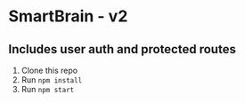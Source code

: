 # SmartBrain - v2
## Includes user auth and protected routes

1. Clone this repo
2. Run `npm install`
3. Run `npm start`
